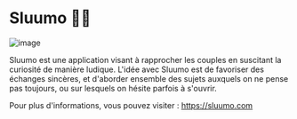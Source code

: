 # Sluumo 🐸🌱

![image](https://github.com/user-attachments/assets/8014d8a4-edb8-4236-b7bd-3b5c92fc5511)

Sluumo est une application visant à rapprocher les couples en suscitant la curiosité de manière ludique. L'idée avec Sluumo est de favoriser des échanges sincères, et d'aborder ensemble des sujets auxquels on ne pense pas toujours, ou sur lesquels on hésite parfois à s'ouvrir.

Pour plus d'informations, vous pouvez visiter : https://sluumo.com
